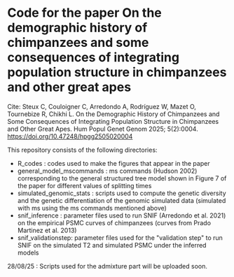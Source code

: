 # Code for the paper On the demographic history of chimpanzees and some consequences of integrating population structure in chimpanzees and other great apes

Cite: Steux C, Couloigner C, Arredondo A, Rodríguez W, Mazet O, Tournebize R, Chikhi L. On the Demographic History of Chimpanzees and Some Consequences of Integrating Population Structure in Chimpanzees and Other Great Apes. Hum Popul Genet Genom 2025; 5(2):0004. https://doi.org/10.47248/hpgg2505020004

This repository consists of the following directories:
- R_codes : codes used to make the figures that appear in the paper
- general_model_mscommands : ms commands (Hudson 2002) corresponding to the general structured tree model shown in Figure 7 of the paper for different values of splitting times
- simulated_genomic_stats : scripts used to compute the genetic diversity and the genetic differentiation of the genomic simulated data (simulated with ms using the ms commands mentioned above)
- snif_inference : parameter files used to run SNIF (Arredondo et al. 2021) on the empirical PSMC curves of chimpanzees (curves from Prado Martinez et al. 2013)
- snif_validationstep: parameter files used for the "validation step" to run SNIF on the simulated T2 and simulated PSMC under the inferred models

28/08/25 : Scripts used for the admixture part will be uploaded soon.
